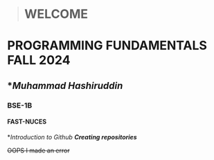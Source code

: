 > # WELCOME
# PROGRAMMING FUNDAMENTALS FALL 2024
## ****Muhammad Hashiruddin***
### BSE-1B
#### FAST-NUCES


**Introduction to Github*
***Creating repositories***

~~OOPS I made an error~~
